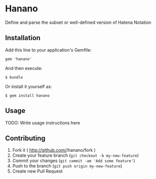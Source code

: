 # Hanano

Define and parse the subset or well-defined version of Hatena Notation

## Installation

Add this line to your application's Gemfile:

    gem 'hanano'

And then execute:

    $ bundle

Or install it yourself as:

    $ gem install hanano

## Usage

TODO: Write usage instructions here

## Contributing

1. Fork it ( http://github.com/<my-github-username>/hanano/fork )
2. Create your feature branch (`git checkout -b my-new-feature`)
3. Commit your changes (`git commit -am 'Add some feature'`)
4. Push to the branch (`git push origin my-new-feature`)
5. Create new Pull Request
